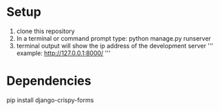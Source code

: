 # Setup
1. clone this repository
2. In a terminal or command prompt type: python manage.py runserver
3. terminal output will show the ip address of the development server
'''
example: http://127.0.0.1:8000/
'''

# Dependencies
pip install django-crispy-forms